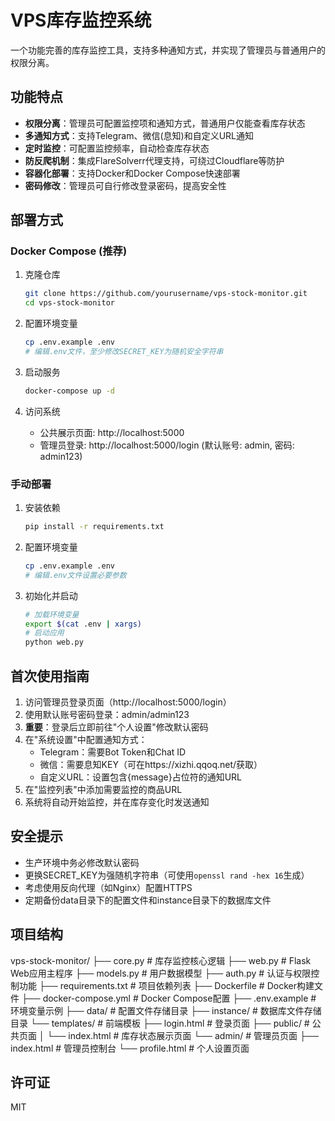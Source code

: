 # VPS库存监控系统

一个功能完善的库存监控工具，支持多种通知方式，并实现了管理员与普通用户的权限分离。

## 功能特点

- **权限分离**：管理员可配置监控项和通知方式，普通用户仅能查看库存状态
- **多通知方式**：支持Telegram、微信(息知)和自定义URL通知
- **定时监控**：可配置监控频率，自动检查库存状态
- **防反爬机制**：集成FlareSolverr代理支持，可绕过Cloudflare等防护
- **容器化部署**：支持Docker和Docker Compose快速部署
- **密码修改**：管理员可自行修改登录密码，提高安全性

## 部署方式

### Docker Compose (推荐)

1. 克隆仓库
   ```bash
   git clone https://github.com/yourusername/vps-stock-monitor.git
   cd vps-stock-monitor
   ```

2. 配置环境变量
   ```bash
   cp .env.example .env
   # 编辑.env文件，至少修改SECRET_KEY为随机安全字符串
   ```

3. 启动服务
   ```bash
   docker-compose up -d
   ```

4. 访问系统
   - 公共展示页面: http://localhost:5000
   - 管理员登录: http://localhost:5000/login (默认账号: admin, 密码: admin123)

### 手动部署

1. 安装依赖
   ```bash
   pip install -r requirements.txt
   ```

2. 配置环境变量
   ```bash
   cp .env.example .env
   # 编辑.env文件设置必要参数
   ```

3. 初始化并启动
   ```bash
   # 加载环境变量
   export $(cat .env | xargs)
   # 启动应用
   python web.py
   ```

## 首次使用指南

1. 访问管理员登录页面（http://localhost:5000/login）
2. 使用默认账号密码登录：admin/admin123
3. **重要**：登录后立即前往"个人设置"修改默认密码
4. 在"系统设置"中配置通知方式：
   - Telegram：需要Bot Token和Chat ID
   - 微信：需要息知KEY（可在https://xizhi.qqoq.net/获取）
   - 自定义URL：设置包含{message}占位符的通知URL
5. 在"监控列表"中添加需要监控的商品URL
6. 系统将自动开始监控，并在库存变化时发送通知

## 安全提示

- 生产环境中务必修改默认密码
- 更换SECRET_KEY为强随机字符串（可使用`openssl rand -hex 16`生成）
- 考虑使用反向代理（如Nginx）配置HTTPS
- 定期备份data目录下的配置文件和instance目录下的数据库文件

## 项目结构
vps-stock-monitor/
├── core.py               # 库存监控核心逻辑
├── web.py                # Flask Web应用主程序
├── models.py             # 用户数据模型
├── auth.py               # 认证与权限控制功能
├── requirements.txt      # 项目依赖列表
├── Dockerfile            # Docker构建文件
├── docker-compose.yml    # Docker Compose配置
├── .env.example          # 环境变量示例
├── data/                 # 配置文件存储目录
├── instance/             # 数据库文件存储目录
└── templates/            # 前端模板
    ├── login.html        # 登录页面
    ├── public/           # 公共页面
    │   └── index.html    # 库存状态展示页面
    └── admin/            # 管理员页面
        ├── index.html    # 管理员控制台
        └── profile.html  # 个人设置页面
## 许可证

MIT
